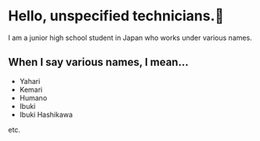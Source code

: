 # Hello, unspecified technicians.👋
I am a junior high school student in Japan who works under various names.

## When I say various names, I mean...
- Yahari 
- Kemari 
- Humano 
- Ibuki 
- Ibuki Hashikawa 

etc.
